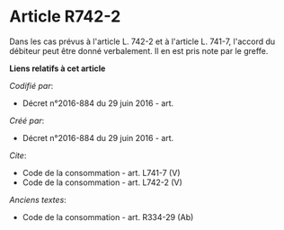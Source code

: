 # Article R742-2

Dans les cas prévus à l'article L. 742-2 et à l'article L. 741-7, l'accord du débiteur peut être donné verbalement. Il en est
pris note par le greffe.

**Liens relatifs à cet article**

_Codifié par_:

  - Décret n°2016-884 du 29 juin 2016 - art.

_Créé par_:

  - Décret n°2016-884 du 29 juin 2016 - art.

_Cite_:

  - Code de la consommation - art. L741-7 (V)
  - Code de la consommation - art. L742-2 (V)

_Anciens textes_:

  - Code de la consommation - art. R334-29 (Ab)
